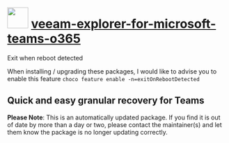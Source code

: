 # <img src="https://cdn.jsdelivr.net/gh/mkevenaar/chocolatey-packages@0da22fcc97ee2cb655413d53ffcb079bffb2013a/icons/veeam-explorer-for-microsoft-teams-o365.png" width="48" height="48"/> [veeam-explorer-for-microsoft-teams-o365](https://community.chocolatey.org/packages/veeam-explorer-for-microsoft-teams-o365)

Exit when reboot detected

When installing / upgrading these packages, I would like to advise you to enable this feature `choco feature enable -n=exitOnRebootDetected`

## Quick and easy granular recovery for Teams

**Please Note**: This is an automatically updated package. If you find it is
out of date by more than a day or two, please contact the maintainer(s) and
let them know the package is no longer updating correctly.
